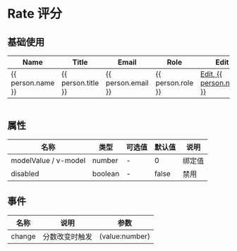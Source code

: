 # Rate 评分

## 基础使用

 <table class="min-w-full divide-y divide-gray-300">
              <thead class="bg-gray-50">
                <tr>
                  <th scope="col" class="py-3.5 pl-4 pr-3 text-left text-sm font-semibold text-gray-900 sm:pl-6">Name</th>
                  <th scope="col" class="px-3 py-3.5 text-left text-sm font-semibold text-gray-900">Title</th>
                  <th scope="col" class="px-3 py-3.5 text-left text-sm font-semibold text-gray-900">Email</th>
                  <th scope="col" class="px-3 py-3.5 text-left text-sm font-semibold text-gray-900">Role</th>
                  <th scope="col" class="relative py-3.5 pl-3 pr-4 sm:pr-6">
                    <span class="sr-only">Edit</span>
                  </th>
                </tr>
              </thead>
              <tbody class="divide-y divide-gray-200 bg-white">
                <tr v-for="person in people" :key="person.email">
                  <td class="whitespace-nowrap py-4 pl-4 pr-3 text-sm font-medium text-gray-900 sm:pl-6">{{ person.name }}</td>
                  <td class="whitespace-nowrap px-3 py-4 text-sm text-gray-500">{{ person.title }}</td>
                  <td class="whitespace-nowrap px-3 py-4 text-sm text-gray-500">{{ person.email }}</td>
                  <td class="whitespace-nowrap px-3 py-4 text-sm text-gray-500">{{ person.role }}</td>
                  <td class="relative whitespace-nowrap py-4 pl-3 pr-4 text-right text-sm font-medium sm:pr-6">
                    <a href="#" class="text-indigo-600 hover:text-indigo-900"
                      >Edit<span class="sr-only">, {{ person.name }}</span></a
                    >
                  </td>
                </tr>
              </tbody>
            </table>

```vue

```

## 属性

| 名称                 | 类型    | 可选值 | 默认值 | 说明   |
| -------------------- | ------- | ------ | ------ | ------ |
| modelValue / v-model | number  | -      | 0      | 绑定值 |
| disabled             | boolean | -      | false  | 禁用   |

## 事件

| 名称   | 说明           | 参数           |
| ------ | -------------- | -------------- |
| change | 分数改变时触发 | (value:number) |

<script lang="ts" setup>
import { ref } from "vue";
const people = [
  { name: 'Lindsay Walton', title: 'Front-end Developer', email: 'lindsay.walton@example.com', role: 'Member' },
  { name: 'Lindsay Walton', title: 'Front-end Developer', email: 'lindsay.walton@example.com', role: 'Member' },
  { name: 'Lindsay Walton', title: 'Front-end Developer', email: 'lindsay.walton@example.com', role: 'Member' },
  { name: 'Lindsay Walton', title: 'Front-end Developer', email: 'lindsay.walton@example.com', role: 'Member' },
  { name: 'Lindsay Walton', title: 'Front-end Developer', email: 'lindsay.walton@example.com', role: 'Member' },
]

</script>

```

```
